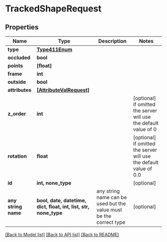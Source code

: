 # TrackedShapeRequest


## Properties
Name | Type | Description | Notes
------------ | ------------- | ------------- | -------------
**type** | [**Type411Enum**](Type411Enum.md) |  | 
**occluded** | **bool** |  | 
**points** | **[float]** |  | 
**frame** | **int** |  | 
**outside** | **bool** |  | 
**attributes** | [**[AttributeValRequest]**](AttributeValRequest.md) |  | 
**z_order** | **int** |  | [optional]  if omitted the server will use the default value of 0
**rotation** | **float** |  | [optional]  if omitted the server will use the default value of 0.0
**id** | **int, none_type** |  | [optional] 
**any string name** | **bool, date, datetime, dict, float, int, list, str, none_type** | any string name can be used but the value must be the correct type | [optional]

[[Back to Model list]](../README.md#documentation-for-models) [[Back to API list]](../README.md#documentation-for-api-endpoints) [[Back to README]](../README.md)


